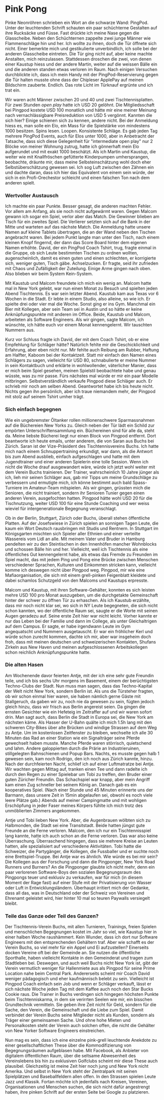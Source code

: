 # Pink Pong

Pinke Neonröhren schrieben ein Wort an die schwarze Wand: PingPod. Unter der leuchtenden Schrift schauten ein paar schüchterne Gestalten auf ihre Rucksäcke und Füsse. Fast drückte ich meine Nase gegen die Glasscheibe. Neben den Schüchternen zappelte zwei junge Männer wie Flammenschläge hin und her. Ich wollte zu ihnen, doch die Tür öffnete sich nicht. Einer bemerkte mich und gestikulierte unverbindlich, ich solle bei der anderen Glasscheibe eintreten. Die Tür ging nicht auf, aber keine machte Anstalten, mich reinzulassen. Stattdessen droschen die zwei, von denen einer Kaustup hiess und der andere Martin, weiter auf die weissen Bälle ein und die anderen standen etwas verloren im Raum. Nach einigen Versuchen durchblickte ich, dass ich mein Handy mit der PingPod-Reservierung gegen die Tür halten musste ohne dass der Chipleser ApplePay auf meinen Bildschirm zauberte. Endlich. Das rote Licht im Türknauf ergrünte und ich trat ein.

Wir waren acht Männer zwischen 20 und 40 und zwei Tischtennisplatten. Für zwei Stunden _open play_ hatte ich USD 20 gelöhnt. Die Mitgliedsschaft bei Pingpod kostete USD 100 monatlich und hätte mir eine meiner Meinung nach vernachlässigbare Preisreduktion von USD 5 vergönnt. Kannten die sich hier? Einige schienen sich zu kennen, andere nicht. Bei der Anmeldung hiess es, man solle ein Elo, ein Mass für die Spielstärke von mindestens 1000 besitzen. Spins lesen. Loopen. Konsistente Schläge. Es gab jeden Tag mehrere PingPod Events, auch für Elos unter 1000, aber in Anbetracht der Tatsache, dass sich diese Gelegenheit für "intermediate open play" nur 2 Blöcke von meiner Wohnung zutrug, hatte ich gönnerhaft mein Elo aufgerundet und mit exakt 1000 beschätzt. Als ich Martin und Kaustup, die weiter wie mit Knallfröschen gefütterte Kinderpumpen umhersprangen, beobachte, dräunte mir, dass meine Selbsteinschätzung wohl doch eher Selbstüberschätzung gewesen sei. Ich sog Luft zwischen den Zähnen ein und dachte daran, dass ich hier das Equivalent von einem sein würde, der sich in ein Profi-Orechestor schleicht und einen falschen Ton nach dem anderen spielt.

### Wertvoller Austausch

Ich machte ein paar Punkte. Besser gesagt, die anderen machten Fehler. Vor allem am Anfang, als sie noch nicht aufgewärmt waren. Gegen Malcom gewann ich sogar ein Spiel, verlor aber das Match. Die Gewinner blieben am Tisch für ein zweites Spiel. Die Verlierer setzten sich auf die Bank in der Mitte und warteten auf das nächste Match. Die Anmeldung hatte unsere Namen auf kleine Tablets übertragen, die an der Wand neben den Tischen angebracht waren. Bei jedem Punkt langte man unter den Tisch, nach einem kleinen Knopf fingernd, der dann das Score Board hinter dem eigenen Namen erhöhte. David, der ein PingPod Coach Tshirt, trug, fragte einmal in die Gruppe, ob sich Leute bestimmten Tischen zu ordnen wollten, augenscheinlich, damit es einen guten und einen schlechten, er korrigierte sich, weniger guten, Tisch gäbe. Achselzucken. Er fragte, seid ihr zufrieden mit Chaos und Zufälligkeit der Zuteilung. Einige Arme gingen nach oben. Also blieben wir beim System Kein-System. 

Mit Kaustub und Malcom freundete ich mich ein wenig an. Malcom hatte mal in New York gelebt, war nun einen Monat zu Besuch und spielten jeden Abend Tischtennis. Es war sein letzter Abend. Kaustub kam aus Texas vor 6 Wochen in die Stadt. Er lebte in einem Studio, also alleine, so wie ich. Er spielte drei oder vier mal die Woche. Sonst ging er ins Gym. Manchmal ein Bier mit Kollegen, aber sein Team sei in Austin und so hätte er keine Anknüpfungspunkte mit anderen im Office. Beide, Kaustub und Malcom, arbeiteten als Software Engineers. Als wir gingen, sagte Malcom, ich wünschte, ich hätte euch vor einem Monat kennengelernt. Wir tauschten Nummern aus.

Kurz vor Schluss fragte ich David, der mit dem Coach Tshirt, ob er eine Empfehlung für Schläger hätte? Natürlich fehlte mir die Geschicklichkeit und Erfahrung, aber eben nicht nur. Mir fehlte auch Reibung am Rubber, Haftung am Halfter, Kaboom bei der Kontaktzeit. Statt mir einfach den Namen eines Schlägers zu sagen, vielleicht für USD 80, schnabulierte er meine Nummer in sein Kontaktbuch und erklärte in wohlwollender, väterlicher Manier, dass er mich beim Spiel gesehen, meinen Spielstil beobachtete habe und genau wüsste, was zu mir passe. Fürs nächstes mal würde er mir ein paar Modelle mitbringen. Selbstverständlich verkaufe Pingpod diese Schläger auch. Er schrieb mir noch am selben Abend. Geantwortet habe ich bis heute nicht. Nichts gegen ihn persönlich, aber ich traue niemandem mehr, der Pingpod mit stolz auf seinem Tshirt umher trägt.

### Sich einfach begegnen

Wie ein ungebremster Öltanker rollen millionenschwere Sparmassnahmen auf die Büchereien New Yorks zu. Gleich neben der Tür lädt ein Schild zur empörten Unterschriftensammlung ein. Büchereinen sind für alle da, steht da. Meine liebste Bücherei liegt nur einen Block von Pingpod entfernt. Dort beantworte ich heute emails, unter anderem, die von Saran aus Buchs bei Zürich. Saran ist der Vize-Präsident des Tischtennisvereins Buchs. Ich hatte mich nach einem Schnuppertraining erkundigt, war dann, als die Antwort bis zum Abend ausblieb, einfach aufgeschlagen und hatte mit dem Jugendtrainer und einer anderen Spielerin eine tolle Session. Wenn ich nicht die Woche drauf ausgewandert wäre, würde ich jetzt wohl weiter mit dem Verein Buchs trainieren. Der Trainer, wahrscheinlich 10 Jahre jünger als ich, lieh mir seinen Schläger aus, gab mir Tipps um meine Grundschläge zu verbessern und ermutigte mich, ich könne bestimmt auch bald Spass-Turniere im Amateur-Team mitspielen. Als wir gingen, grüssten mich die Senioren, die nicht trainiert, sondern ihr Senioren Tunier gegen einen anderen Verein, ausgefochten hatten. Pingpod hätte wohl USD 20 für die Tischnutzung, weiter USD 100 für eine Stunde Coaching und wer weiss wieviel für intergenerationale Begegnung veranschlagt.

Ob in der Berlin, Stuttgart, Zürich oder Buchs, überall stehen öffentliche Platten. Auf der Josefswiese in Zürich spielen an sonnigen Tagen Leute, die kaum ein Wort Deutsch rausbringen mit Studis und Rentnern. In Stuttgart im Königsgarten mischten sich Spieler aller Ethnien und einer verteilte Wassereis vom Lidl an alle. Mit meinem Vater und Bruder in Hamburg pendelten wir zu den Steintischen in den Innenhöfen mancher Wohnblocks und schossen Bälle hin und her. Vielleicht, weil ich Tischtennis als eine öffentliches Gut kennengelernt habe, als etwas das Fremde zu Freunden im Spiel macht, das mit jedem Ping und Pong eine Brücke zwischen Menschen verschiedener Sprachen, Kulturen und Einkommen stricken kann, vielleicht komme ich deswegen nicht über Pingpod weg. Pingpod, mir wie eine Mafiaorganisation, die sich mit einem grell-pinken Feigenblatt kleidete und dabei schamlos Schutzgeld von den Malcoms und Kaustups erpresste. 

Malcom und Kaustup, mit ihren Software-Gehälter, konnten es sich leisten mehre USD 100 pro Monat auszugeben, um die durchgetakte Gemeinschaft hinter der schwer zu öffnen Tür zu erhaschen. Als ich Kaustub erzählte, dass mir noch nicht klar sei, wo sich in NY Leute begegneten, die sich nicht schon kannten, wo der öffentliche Raum sei, saugte er die Worte mit seinen Augen geradezu auf. Seine erste Zeit hier war nicht leicht. Vorher kannte er nur das Leben bei der Familie und dann im College, als unter Gleichaltrigen auf dem Campus. Er sagte, er habe irgendwann Leute im Gym angequatscht und Nummern ausgetauscht. Er war ein fröhlicher Kerl und würde schon zurecht kommen, dachte ich mir, aber war insgeheim doch froh, dass mit meinen deutschen und schweizerischen Kontakten, Shufans Zirkeln aus New Haven und meinen aufgeschlossenen Arbeitskollegen schon reichlich Anknüpfungspunkte hatte. 

### Die alten Hasen

Am Wochenende davor feierten Antje, mit der ich eine sehr gute Freundin teile, und ich bis sechs Uhr morgens im Basement, einem der berüchtigsten Techno-Clubs der Stadt. Nun muss man sagen, dass das Techno-Kapital der Welt nicht New York, sondern Berlin ist. Als uns die Türsteher fragten, ob wir schon einmal hier waren, sie haben nämlich gerne Gäste mit Stallgeruch, da gaben wir zu, noch nie da gewesen zu sein, fügten jedoch gleich hinzu, dass wir frisch aus Berlin angereist seien. Da gingen die ernsten Gesichter wie ein Hefeteig im Zeitraffer auf und wir waren sofort drin. Man sagt auch, dass Berlin die Stadt in Europa sei, die New York am nächsten käme. Als Hasser der U-Bahn quälte ich mich 1.5h lang mit den schweren City-Bikes über alte Brücken und windige Strassen auf dem Weg zu Antje. Um im kostenlosen Zeitfenster zu bleiben, wechselte ich alle 30 Minuten das Rad an einer Station wie ein Signalträger seine Pferde gewechselt haben musste. Manche Pferde waren störrisch, quietschend und lahm. Andere galoppierten durch die Prärie an Industrieruinen, stillgelegten Bahnschienen und Popup Bars. Nachts, es musste gegen halb 1 gewesen sein, kam noch Rodrigo, den ich noch aus Zürich kannte, hinzu. Nach der durchfeierten Nacht, schlief ich auf einer Luftmatratze bei Antje. Wir wachten gegen Mittag auf, tranken einen Tee und dann radelte ich durch den Regen zu einer Spielebar um Tobi zu treffen, den Bruder einer guten Züricher Freundin. Das Schachspiel war knapp, aber mein Angriff kam einen Zug schneller bei seinem König an. Danach gab es ein kooperatives Spiel. (Nach einer Stunde und 45 Minuten erinnerte uns der Barmann, dass unsere Zeit in 15min abgelaufen sei, obwohl es noch viele leere Plätze gab.) Abends auf meiner Campingmatte und mit wohligen Erschöpfung in jeder Faser meines Körpers fühlte ich mich trotz des unmöblierten Zimmers angekommen.

Antje und Tobi lieben New York. Aber, die Augenbrauen wölbten sich zu Halbmonden, die Stadt sei eine Transitstadt. Beide hatten jüngst gute Freunde an die Ferne verloren. Malcom, den ich nur ein Tischtennisspiel lang kannte, hatte ich auch schon an die Ferne verloren. Das war also keine Überraschung. Überraschend hingegen, dass sie mehrere Kreise an Leuten hatten, alle spezialisiert auf verschiedene Aktivitäten. Tobi hatte die Schweizer, die Partygänger, die Kollegen, die Fussballer und er suchte noch eine Brettspiel-Truppe. Bei Antje war es ähnlich. Wie würde es bei mir sein? Die Kollegen aus der Forschung und dann die Pingponger, New York Road Runners und Burners? An die Pingponger glaubte ich nicht mehr, denn ein paar verlorenen Software-Boys den sozialen Begegnungsraum des Pingpongs teuer und exklusiv zu verkaufen, war für mich (in diesem Moment der Rage fast) auf einer Stufe mit der Privatisierung von Wasser oder Luft in Entwicklungsländern. Überhaupt irritiert mich der Gedanke, dass all das, was in Deutschland oder der Schweiz von Vereinen und Ehrenamt geleistet wird, hier hinter 10 mal so teuren Paywalls versiegelt bleibt.

### Teile das Ganze oder Teil des Ganzen?

Der Tischtennis-Verein Buchs, mit allen Turnieren, Trainings, freien Spielen und menschlichen Begegnungen kostet im Jahr so viel, wie Kaustup hier in einer halben Woche raushämmert. Kein Wunder, dass ich dort nur Software Engineers mit den entsprechenden Gehältern traf. Aber wie schafft es der Verein Buchs, so viel mehr für ein Appel und Ei aufzustellen? Einerseits docken Vereine oft bei der Gemeinde an. Sie nutzen die öffentliche Sporthalle, haben vielleicht Kontakte in den Gemeinderat und tragen zum Stadtleben bei. Deswegen, und auch weil Buchs nicht New York ist, gibt der Verein vermutlich weniger für Hallenmiete aus als Pingpod für seine Prime Location nahe beim Central Park. Andererseits scheint mir Coach David weniger pädagogisch und eher kaufmännisch belebt zu sein. Vielleicht ist Pingpod Coach einfach sein Job und wenn er Schläger verkauft, lässt er sich nächste Woche jeden Tag mit dem Kaffee auch noch den Star Bucks Cookie raus. Die Trainer in Buchs verdingen sich hingegen höchsten Punkte beim Tischtenniskarma, in dem sie verirrten Seelen wie mir, ein bisschen Grundtechnik vermitteln. Sie geben ihre Zeit nicht für Geld, sondern für die Sache, den Verein, die Gemeinschaft und die Liebe zum Spiel. Damit verbindet der Verein Buchs seine Mitglieder nicht als Kunden, sondern als Träger einer gemeinsamen Sache. Und ohne hohe Mieten und Personalkosten steht der Verein auch solchen offen, die nicht die Gehälter von New Yorker Software Engineers einstreichen. 

Nun mag es sein, dass ich eine einzelne pink-grell leuchtende Anekdote zu einer gesellschaftlichen These über die Kommodifizierung von Begegnungsräumen aufgeblasen habe. Mit Facebook, als Anbieter von digitalem öffentlichen Raum, über die seltsame Abwesenheit des Vereinslebens bis hin zu exklusiven Golfclubs scheint mir diese These auch plausibel. Gleichzeitig ist meine Zeit hier noch jung und New York nicht Amerika. Und selbst in New York steht der Zentralpark mit seinen Spielplätzen und Baseballfeldern allen offen. In den Strassen spielen Leute Jazz und Klassik. Fortan möchte ich jedenfalls nach Kreisen, Vereinen, Organisationen und Menschen suchen, die sich nicht dafür angestrengt haben, ihre pinken Schrift auf der ersten Seite bei Google zu platzieren.
